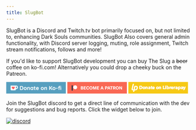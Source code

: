 ```yaml
---
title: SlugBot
---
```


SlugBot is a Discord and Twitch.tv bot primarily focused on, but not limited to, enhancing Dark Souls communities. 
SlugBot Also covers general admin functionality, with Discord server logging, muting, role assignment, Twitch stream notifications, follows and more!

If you'd like to support SlugBot development you can buy The Slug a ~~beer~~ coffee on ko-fi.com! Alternatively you could drop a cheeky buck on the Patreon.

[![ko-fi](assets/donate_sm.png)](https://ko-fi.com/G2G0NP0R)
[![patreon](assets/become_a_patron_button.png)](https://www.patreon.com/slugbot)
[![librerapay](assets/donate_librerapay.png)](https://liberapay.com/Narcolept/)

Join the SlugBot discord to get a direct line of communication with the dev for suggestions and bug reports. 
Click the widget below to join.

[![discord](https://img.shields.io/discord/451495220438106112.svg?style=for-the-badge&logo=discord&colorB=7289DA)](https://discord.gg/Tpm2X2b)